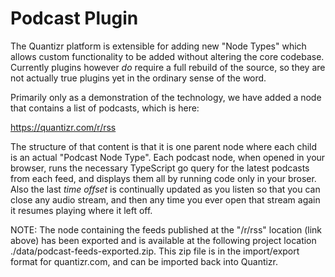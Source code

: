 # Podcast Plugin

The Quantizr platform is extensible for adding new "Node Types" which allows custom functionality to be added without altering the core codebase. Currently plugins however *do* require a full rebuild of the source, so they are not actually true plugins yet in the ordinary sense of the word.

Primarily only as a demonstration of the technology, we have added a node that contains a list of podcasts, which is here:

https://quantizr.com/r/rss

The structure of that content is that it is one parent node where each child is an actual "Podcast Node Type". Each podcast node, when opened in your browser, runs the necessary TypeScript go query for the latest podcasts from each feed, and displays them all by running code only in your broser. Also the last *time offset* is continually updated as you listen so that you can close any audio stream, and then any time you ever open that stream again it resumes playing where it left off.

NOTE: The node containing the feeds published at the "/r/rss" location (link above) has been exported and is available at the following project location ./data/podcast-feeds-exported.zip. This zip file is in the import/export format for quantizr.com, and can be imported back into Quantizr.